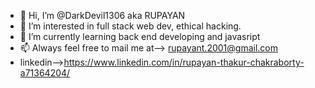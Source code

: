 - 👋 Hi, I’m @DarkDevil1306 aka RUPAYAN
- 👀 I’m interested in full stack web dev, ethical hacking.
- 🌱 I’m currently learning back end developing and javasript
- 📫 Always feel free to mail me at--> rupayant.2001@gmail.com
- linkedin-->https://www.linkedin.com/in/rupayan-thakur-chakraborty-a71364204/
<!---
DarkDevil1306/DarkDevil1306 is a ✨ special ✨ repository because its `README.md` (this file) appears on your GitHub profile.
You can click the Preview link to take a look at your changes.
--->
